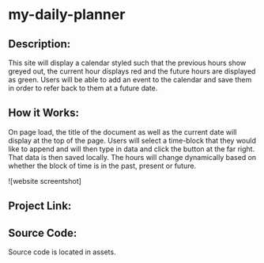 # my-daily-planner

## Description:

This site will display a calendar styled such that the previous hours show greyed out, the current hour displays red and the future hours are displayed as green.  Users will be able to add an event to the calendar and save them in order to refer back to them at a future date.

## How it Works:

On page load, the title of the document as well as the current date will display at the top of the page.  Users will select a time-block that they would like to append and will then type in data and click the button at the far right.  That data is then saved locally.  The hours will change dynamically based on whether the block of time is in the past, present or future.

![website screentshot]

## Project Link:

## Source Code:

Source code is located in assets.